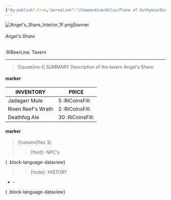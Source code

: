 ```yaml
---
{"dg-publish":true,"permalink":"/Compendium/Atlas/Plane of Euthymia/Earthen Realm/Hanuel/Dornfells/Vanyra/Angel's Share/Angel's Share/","tags":["location/tavern"]}
---
```



![Angel's_Share_Interior_1F.png|banner](/img/user/Assets/Images/Location/Angel's_Share_Interior_1F.png)
###### Angel's Share
<span class="sub2">:RiBeerLine: Tavern</span>
___

> [!quote|no-t] SUMMARY
>Description of the tavern Angel's Share.

#### marker
| INVENTORY                  | PRICE |
| -------------------------- | ----- |
| Jadagarr Mule  | 5 <span class="silvercoin">:RiCoinsFill:</span>  |
| Risen Reef's Wrath | 2 <span class="goldcoin">:RiCoinsFill:</span>   |
| Deathfog Ale | 30 <span class="coppercoin">:RiCoinsFill:</span>  |

<span class="clearfix"></span>

#### marker
> [!column|flex 3]
> > [!hint]-  NPC's

{ .block-language-dataview}

> 
>> [!note]- HISTORY
- \-

{ .block-language-dataview}
